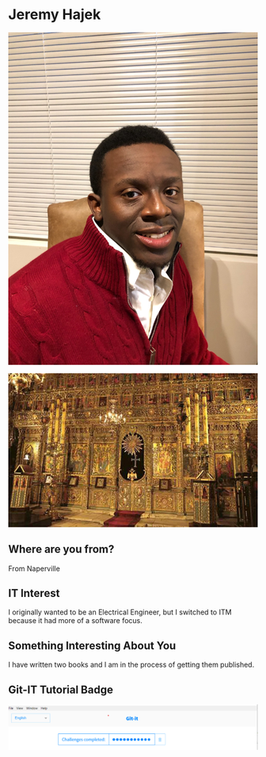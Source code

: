 # Jeremy Hajek

![Mr. McVey](image/IMG_51911.jpg "Jared")

![Patriarch's cathedral](image/iconostasis.jpg "St. George's Cathedral in Istanbul")

## Where are you from?

From Naperville

## IT Interest
I originally wanted to be an Electrical Engineer, but I switched to ITM because it had more of a software focus.

## Something Interesting About You

I have written two books and I am in the process of getting them published.

## Git-IT Tutorial Badge

![Git Tutorial](image/finished.png "Ta-Da")
